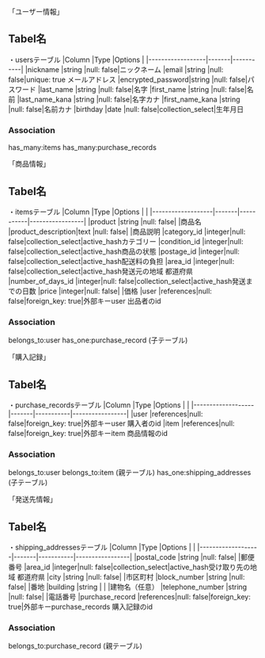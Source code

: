 
「ユーザー情報」
## Tabel名
・usersテーブル
|Column            |Type   |Options    |
|------------------|-------|-----------|
|nickname          |string |null: false|ニックネーム
|email             |string |null: false|unique: true メールアドレス
|encrypted_password|string |null: false|パスワード
|last_name         |string |null: false|名字
|first_name        |string |null: false|名前
|last_name_kana    |string |null: false|名字カナ
|first_name_kana   |string |null: false|名前カナ
|birthday          |date   |null: false|collection_select|生年月日
### Association
has_many:items
has_many:purchase_records




「商品情報」
## Tabel名
・itemsテーブル
|Column             |Type   |Options    |                 |
|-------------------|-------|-----------|-----------------|
|product            |string |null: false|                 |商品名
|product_description|text   |null: false|                 |商品説明
|category_id        |integer|null: false|collection_select|active_hashカテゴリー
|condition_id       |integer|null: false|collection_select|active_hash商品の状態
|postage_id         |integer|null: false|collection_select|active_hash配送料の負担
|area_id            |integer|null: false|collection_select|active_hash発送元の地域 都道府県
|number_of_days_id  |integer|null: false|collection_select|active_hash発送までの日数
|price              |integer|null: false|                 |価格
|user               |references|null: false|foreign_key: true|外部キーuser 出品者のid
### Association
belongs_to:user
has_one:purchase_record (子テーブル)





「購入記録」
## Tabel名
・purchase_recordsテーブル
|Column             |Type   |Options    |                 |
|-------------------|-------|-----------|-----------------|
|user               |references|null: false|foreign_key: true|外部キーuser 購入者のid
|item               |references|null: false|foreign_key: true|外部キーitem 商品情報のid
### Association
belongs_to:user
belongs_to:item (親テーブル)
has_one:shipping_addresses (子テーブル)






「発送先情報」
## Tabel名
・shipping_addressesテーブル
|Column             |Type   |Options    |                 |
|-------------------|-------|-----------|-----------------|
|postal_code        |string |null: false|                 |郵便番号
|area_id            |integer|null: false|collection_select|active_hash受け取り先の地域 都道府県
|city               |string |null: false|                 |市区町村
|block_number       |string |null: false|                 |番地
|building           |string |           |                 |建物名（任意）
|telephone_number   |string |null: false|                 |電話番号
|purchase_record    |references|null: false|foreign_key: true|外部キーpurchase_records 購入記録のid

### Association
belongs_to:purchase_record (親テーブル)